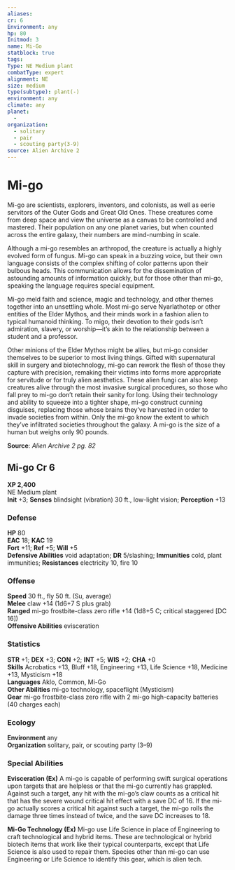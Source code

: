 ```yaml
---
aliases: 
cr: 6
Environment: any
hp: 80
Initmod: 3
name: Mi-Go
statblock: true
tags: 
Type: NE Medium plant
combatType: expert
alignment: NE
size: medium
type(subtype): plant(-)
environment: any
climate: any
planet:
  - 
organization:
  - solitary
  - pair
  - scouting party(3-9)
source: Alien Archive 2
---
```


# Mi-go

Mi-go are scientists, explorers, inventors, and colonists, as well as eerie servitors of the Outer Gods and Great Old Ones. These creatures come from deep space and view the universe as a canvas to be controlled and mastered. Their population on any one planet varies, but when counted across the entire galaxy, their numbers are mind-numbing in scale.

Although a mi-go resembles an arthropod, the creature is actually a highly evolved form of fungus. Mi-go can speak in a buzzing voice, but their own language consists of the complex shifting of color patterns upon their bulbous heads. This communication allows for the dissemination of astounding amounts of information quickly, but for those other than mi-go, speaking the language requires special equipment.

Mi-go meld faith and science, magic and technology, and other themes together into an unsettling whole. Most mi-go serve Nyarlathotep or other entities of the Elder Mythos, and their minds work in a fashion alien to typical humanoid thinking. To migo, their devotion to their gods isn’t admiration, slavery, or worship—it’s akin to the relationship between a student and a professor.

Other minions of the Elder Mythos might be allies, but mi-go consider themselves to be superior to most living things. Gifted with supernatural skill in surgery and biotechnology, mi-go can rework the flesh of those they capture with precision, remaking their victims into forms more appropriate for servitude or for truly alien aesthetics. These alien fungi can also keep creatures alive through the most invasive surgical procedures, so those who fall prey to mi-go don’t retain their sanity for long. Using their technology and ability to squeeze into a tighter shape, mi-go construct cunning disguises, replacing those whose brains they’ve harvested in order to invade societies from within. Only the mi-go know the extent to which they’ve infiltrated societies throughout the galaxy. A mi-go is the size of a human but weighs only 90 pounds.


**Source**:  _Alien Archive 2 pg. 82_

## Mi-go Cr 6

**XP 2,400**  
NE Medium plant  
**Init** +3; **Senses** blindsight (vibration) 30 ft., low-light vision; **Perception** +13  

### Defense

**HP** 80  
**EAC** 18; **KAC** 19  
**Fort** +11; **Ref** +5; **Will** +5  
**Defensive Abilities** void adaptation; **DR** 5/slashing; **Immunities** cold, plant immunities; **Resistances** electricity 10, fire 10  

### Offense

**Speed** 30 ft., fly 50 ft. (Su, average)  
**Melee** claw +14 (1d6+7 S plus grab)  
**Ranged** mi-go frostbite-class zero rifle +14 (1d8+5 C; critical staggered \[DC 16\])  
**Offensive Abilities** evisceration

### Statistics

**STR** +1; **DEX** +3; **CON** +2; **INT** +5; **WIS** +2; **CHA** +0  
**Skills** Acrobatics +13, Bluff +18, Engineering +13, Life Science +18, Medicine +13, Mysticism +18  
**Languages** Aklo, Common, Mi-Go  
**Other Abilities** mi-go technology, spaceflight (Mysticism)  
**Gear** mi-go frostbite-class zero rifle with 2 mi-go high-capacity batteries (40 charges each)

### Ecology

**Environment** any  
**Organization** solitary, pair, or scouting party (3–9)

### Special Abilities

**Evisceration (Ex)** A mi-go is capable of performing swift surgical operations upon targets that are helpless or that the mi-go currently has grappled. Against such a target, any hit with the mi-go’s claw counts as a critical hit that has the severe wound critical hit effect with a save DC of 16. If the mi-go actually scores a critical hit against such a target, the mi-go rolls the damage three times instead of twice, and the save DC increases to 18.

**Mi-Go Technology (Ex)** Mi-go use Life Science in place of Engineering to craft technological and hybrid items. These are technological or hybrid biotech items that work like their typical counterparts, except that Life Science is also used to repair them. Species other than mi-go can use Engineering or Life Science to identify this gear, which is alien tech.


